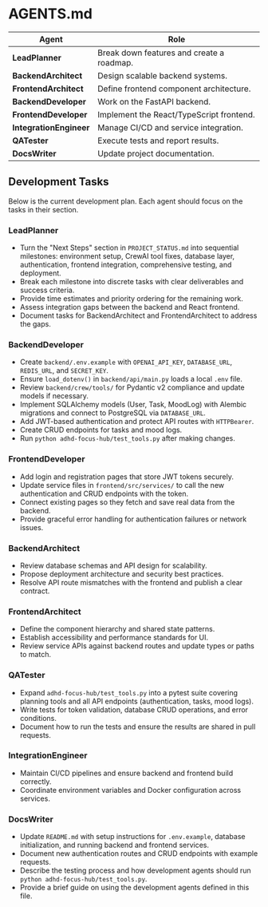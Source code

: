 # AGENTS.md

| Agent | Role |
|-------|------|
| **LeadPlanner** | Break down features and create a roadmap. |
| **BackendArchitect** | Design scalable backend systems. |
| **FrontendArchitect** | Define frontend component architecture. |
| **BackendDeveloper** | Work on the FastAPI backend. |
| **FrontendDeveloper** | Implement the React/TypeScript frontend. |
| **IntegrationEngineer** | Manage CI/CD and service integration. |
| **QATester** | Execute tests and report results. |
| **DocsWriter** | Update project documentation. |

## Development Tasks

Below is the current development plan. Each agent should focus on the tasks in their section.

### LeadPlanner
- Turn the "Next Steps" section in `PROJECT_STATUS.md` into sequential milestones: environment setup, CrewAI tool fixes, database layer, authentication, frontend integration, comprehensive testing, and deployment.
- Break each milestone into discrete tasks with clear deliverables and success criteria.
- Provide time estimates and priority ordering for the remaining work.
- Assess integration gaps between the backend and React frontend.
- Document tasks for BackendArchitect and FrontendArchitect to address the gaps.

### BackendDeveloper
- Create `backend/.env.example` with `OPENAI_API_KEY`, `DATABASE_URL`, `REDIS_URL`, and `SECRET_KEY`.
- Ensure `load_dotenv()` in `backend/api/main.py` loads a local `.env` file.
- Review `backend/crew/tools/` for Pydantic v2 compliance and update models if necessary.
- Implement SQLAlchemy models (User, Task, MoodLog) with Alembic migrations and connect to PostgreSQL via `DATABASE_URL`.
- Add JWT-based authentication and protect API routes with `HTTPBearer`.
- Create CRUD endpoints for tasks and mood logs.
- Run `python adhd-focus-hub/test_tools.py` after making changes.

### FrontendDeveloper
- Add login and registration pages that store JWT tokens securely.
- Update service files in `frontend/src/services/` to call the new authentication and CRUD endpoints with the token.
- Connect existing pages so they fetch and save real data from the backend.
- Provide graceful error handling for authentication failures or network issues.

### BackendArchitect
- Review database schemas and API design for scalability.
- Propose deployment architecture and security best practices.
- Resolve API route mismatches with the frontend and publish a clear contract.

### FrontendArchitect
- Define the component hierarchy and shared state patterns.
- Establish accessibility and performance standards for UI.
- Review service APIs against backend routes and update types or paths to match.

### QATester
- Expand `adhd-focus-hub/test_tools.py` into a pytest suite covering planning tools and all API endpoints (authentication, tasks, mood logs).
- Write tests for token validation, database CRUD operations, and error conditions.
- Document how to run the tests and ensure the results are shared in pull requests.

### IntegrationEngineer
- Maintain CI/CD pipelines and ensure backend and frontend build correctly.
- Coordinate environment variables and Docker configuration across services.

### DocsWriter
- Update `README.md` with setup instructions for `.env.example`, database initialization, and running backend and frontend services.
- Document new authentication routes and CRUD endpoints with example requests.
- Describe the testing process and how development agents should run `python adhd-focus-hub/test_tools.py`.
- Provide a brief guide on using the development agents defined in this file.

